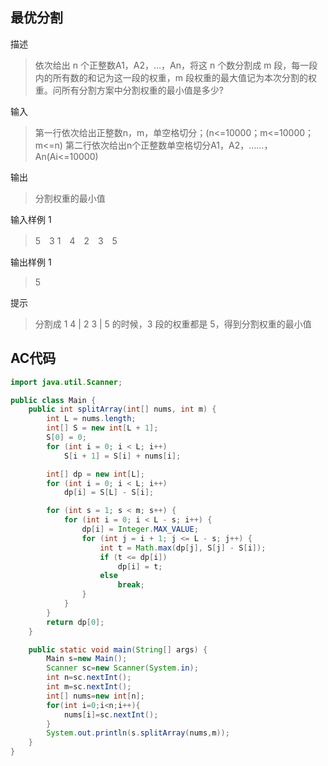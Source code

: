 ## 最优分割

描述

> 依次给出 n 个正整数A1，A2，…，An，将这 n 个数分割成 m 段，每一段内的所有数的和记为这一段的权重，m 段权重的最大值记为本次分割的权重。问所有分割方案中分割权重的最小值是多少?

输入

> 第一行依次给出正整数n，m，单空格切分；(n<=10000；m<=10000；m<=n)
> 第二行依次给出n个正整数单空格切分A1，A2，……，An(Ai<=10000)

输出
> 分割权重的最小值



输入样例 1 
> 5　3
> 1　4　2　3　5

输出样例 1
> 5

提示

> 分割成 1 4 | 2 3 | 5 的时候，3 段的权重都是 5，得到分割权重的最小值



## AC代码

```java
import java.util.Scanner;

public class Main {
    public int splitArray(int[] nums, int m) {
        int L = nums.length;
        int[] S = new int[L + 1];
        S[0] = 0;
        for (int i = 0; i < L; i++)
            S[i + 1] = S[i] + nums[i];

        int[] dp = new int[L];
        for (int i = 0; i < L; i++)
            dp[i] = S[L] - S[i];

        for (int s = 1; s < m; s++) {
            for (int i = 0; i < L - s; i++) {
                dp[i] = Integer.MAX_VALUE;
                for (int j = i + 1; j <= L - s; j++) {
                    int t = Math.max(dp[j], S[j] - S[i]);
                    if (t <= dp[i])
                        dp[i] = t;
                    else
                        break;
                }
            }
        }
        return dp[0];
    }

    public static void main(String[] args) {
        Main s=new Main();
        Scanner sc=new Scanner(System.in);
        int n=sc.nextInt();
        int m=sc.nextInt();
        int[] nums=new int[n];
        for(int i=0;i<n;i++){
            nums[i]=sc.nextInt();
        }
        System.out.println(s.splitArray(nums,m));
    }
}
```